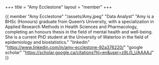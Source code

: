 +++
title = "Amy Ecclestone"
layout = "member"
+++

{{ member
"Amy Ecclestone"
"/assets/Amy.jpeg"
"Data Analyst"
"Amy is a BHSc (Honours) graduate from Queen’s University, with a specialization in Applied Research Methods in Health Sciences and Pharmacology, completing an honours thesis in the field of mental health and well-being. She is a current PhD student at the University of Waterloo in the field of epidemiology and biostatistics."
"linkedin" "https://www.linkedin.com/in/amy-ecclestone-92a376220/"
"google scholar" "https://scholar.google.ca/citations?hl=en&user=z9Lj5_UAAAAJ"
}}